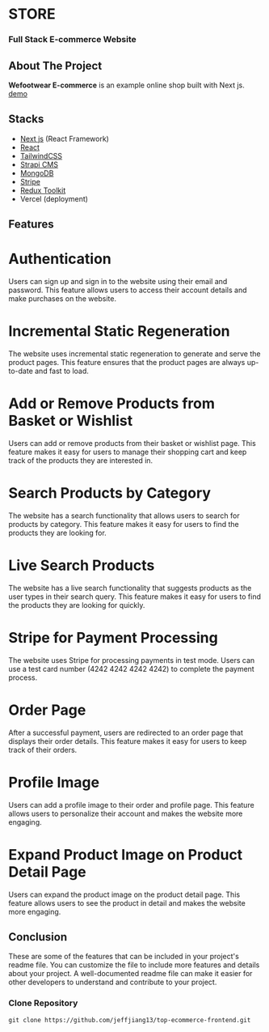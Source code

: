 # STORE

### Full Stack E-commerce Website

## About The Project

**Wefootwear E-commerce** is an example online shop built with Next js.
[demo](https://chiquechick-frontend.vercel.app/)

## Stacks

- [Next js](https://nextjs.org/) (React Framework)
- [React](reactjs.org)
- [TailwindCSS](https://tailwindcss.com/)
- [Strapi CMS](https://strapi.io/)
- [MongoDB](https://www.mongodb.com/cloud/atlas)
- [Stripe](https://stripe.com)
- [Redux Toolkit](https://redux-toolkit.js.org/)
- Vercel (deployment)

## Features

# Authentication
Users can sign up and sign in to the website using their email and password. This feature allows users to access their account details and make purchases on the website.

# Incremental Static Regeneration
The website uses incremental static regeneration to generate and serve the product pages. This feature ensures that the product pages are always up-to-date and fast to load.

# Add or Remove Products from Basket or Wishlist
Users can add or remove products from their basket or wishlist page. This feature makes it easy for users to manage their shopping cart and keep track of the products they are interested in.

# Search Products by Category
The website has a search functionality that allows users to search for products by category. This feature makes it easy for users to find the products they are looking for.

# Live Search Products
The website has a live search functionality that suggests products as the user types in their search query. This feature makes it easy for users to find the products they are looking for quickly.

# Stripe for Payment Processing
The website uses Stripe for processing payments in test mode. Users can use a test card number (4242 4242 4242 4242) to complete the payment process.

# Order Page
After a successful payment, users are redirected to an order page that displays their order details. This feature makes it easy for users to keep track of their orders.

# Profile Image
Users can add a profile image to their order and profile page. This feature allows users to personalize their account and makes the website more engaging.

# Expand Product Image on Product Detail Page
Users can expand the product image on the product detail page. This feature allows users to see the product in detail and makes the website more engaging.

## Conclusion
These are some of the features that can be included in your project's readme file. You can customize the file to include more features and details about your project. A well-documented readme file can make it easier for other developers to understand and contribute to your project.

### Clone Repository

```
git clone https://github.com/jeffjiang13/top-ecommerce-frontend.git
```

```

```

